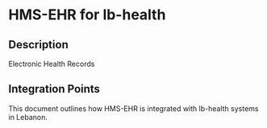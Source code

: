 # HMS-EHR for lb-health

## Description

Electronic Health Records

## Integration Points

This document outlines how HMS-EHR is integrated with lb-health systems in Lebanon.
